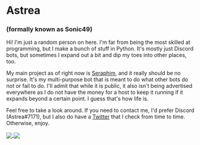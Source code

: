 # Astrea
### (formally known as Sonic49)

Hi! I'm just a random person on here. I'm far from being the most skilled at programming, but I make a bunch of stuff in Python. It's mostly just Discord bots, but sometimes I expand out a bit and dip my toes into other places, too.

My main project as of right now is [Seraphim](https://github.com/Astrea49/Seraphim-Bot), and it really should be no surprise. It's my multi-purpose bot that is meant to do what other bots do not or fail to do. I'll admit that while it is public, it also isn't being advertised everywhere as I do not have the money for a host to keep it running if it expands beyond a certain point. I guess that's how life is.

Feel free to take a look around. If you need to contact me, I'd prefer Discord (Astrea#7171), but I also do have a [Twitter](https://twitter.com/Astrea49) that I check from time to time. Otherwise, enjoy.

<a href="https://github.com/Astrea49">
  <img align="center" src="https://github-readme-stats.vercel.app/api?username=Astrea49&show_icons=true&theme=dark" />
</a>
<a href="https://github.com/Astrea49">
  <img align="center" src="https://github-readme-stats.vercel.app/api/top-langs/?username=Astrea49&layout=compact&exclude_repo=DH-Season-6-Archive,PD-Season-1-Archive,PD-Season-2-Archive,DH-Season-7-Archive&theme=dark" />
</a>
